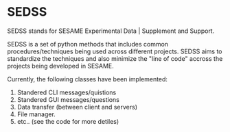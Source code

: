 # SEDSS

SEDSS stands for SESAME Experimental Data | Supplement and Support.

SEDSS is a set of python methods that includes common procedures/techniques being used across different projects. SEDSS aims to standardize the techniques and also minimize the "line of code" accross the projects being developed in SESAME. 

Currently, the following classes have been implemented:

1. Standered CLI messages/quistions 
2. Standered GUI messages/questions 
3. Data transfer (between client and servers)
4. File manager. 
5. etc.. (see the code for more detiles)
